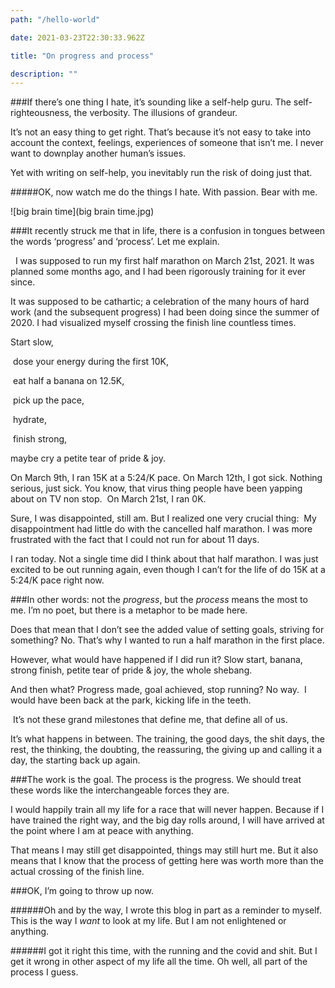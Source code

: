 ```yaml
---
path: "/hello-world"

date: 2021-03-23T22:30:33.962Z

title: "On progress and process"

description: ""
---
```


###If there’s one thing I hate, it’s sounding like a self-help guru.
The self-righteousness, the verbosity. The illusions of grandeur. 

It’s not an easy thing to get right. That’s because it’s not easy to take into account the context, feelings, experiences of someone that isn’t me. I never want to downplay another human’s issues. 

Yet with writing on self-help, you inevitably run the risk of doing just that. 


#####OK, now watch me do the things I hate. With passion. Bear with me.

![big brain time](big brain time.jpg)
 

###It recently struck me that in life, there is a confusion in tongues between the words ‘progress’ and ‘process’. 
Let me explain.

  I was supposed to run my first half marathon on March 21st, 2021. It was planned some months ago, and I had been rigorously training for it ever since. 

It was supposed to be cathartic; a celebration of the many hours of hard work (and the subsequent progress) I had been doing since the summer of 2020. I had visualized myself crossing the finish line countless times. 

Start slow, 

 dose your energy during the first 10K, 

 eat half a banana on 12.5K, 

 pick up the pace, 

 hydrate,

  finish strong,


maybe cry a petite tear of pride & joy. 

On March 9th, I ran 15K at a 5:24/K pace.
On March 12th, I got sick. Nothing serious, just sick. 
You know, that virus thing people have been yapping about on TV non stop.
 On March 21st, I ran 0K. 

Sure, I was disappointed, still am. But I realized one very crucial thing:
 My disappointment had little do with the cancelled half marathon. I was more frustrated with the fact that I could not run for about 11 days. 

I ran today. Not a single time did I think about that half marathon. I was just excited to be out running again, even though I can’t for the life of do 15K at a 5:24/K pace right now. 

###In other words: not the *progress*, but the *process* means the most to me. I’m no poet, but there is a metaphor to be made here.


Does that mean that I don’t see the added value of setting goals, striving for something? No. That’s why I wanted to run a half marathon in the first place. 

However, what would have happened if I did run it? Slow start, banana, strong finish, petite tear of pride & joy, the whole shebang. 

And then what? Progress made, goal achieved, stop running? No way.  I would have been back at the park, kicking life in the teeth. 

 It’s not these grand milestones that define me, that define all of us. 


It’s what happens in between. The training, the good days, the shit days, the rest, the thinking, the doubting, the reassuring, the giving up and calling it a day, the starting back up again.


###The work is the goal. The process is the progress. We should treat these words like the interchangeable forces they are. 

I would happily train all my life for a race that will never happen. Because if I have trained the right way, and the big day rolls around, I will have arrived at the point where I am at peace with anything. 

That means I may still get disappointed, things may still hurt me. But it also means that I know that the process of getting here was worth more than the actual crossing of the finish line.

###OK, I’m going to throw up now. 



######Oh and by the way, I wrote this blog in part as a reminder to myself. This is the way I *want* to look at my life. But I am not enlightened or anything. 

######I got it right this time, with the running and the covid and shit. But I get it wrong in other aspect of my life all the time. Oh well, all part of the process I guess. 
